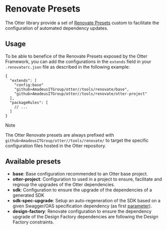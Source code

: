 # Renovate Presets

The Otter library provide a set of [Renovate Presets](https://docs.renovatebot.com/config-presets/) custom to facilitate the configuration of automated dependency updates.

## Usage

To be able to benefice of the Renovate Presets exposed by the Otter Framework, you can add the configurations in the `extends` field in your `.renovaterc.json` file as described in the following example:

```json5
{
  "extends": [
    "config:base"
    "github>AmadeusITGroup/otter//tools/renovate/base",
    "github>AmadeusITGroup/otter//tools/renovate/otter-project"
  ],
  "packageRules": [
    // ...
  ]
}
```

> [!NOTE]
> The Otter Renovate presets are always prefixed with `github>AmadeusITGroup/otter//tools/renovate/` to target the specific configuration files hosted in the Otter repository.

## Available presets

- **base**: Base configuration recommended to an Otter base project.
- **otter-project**: Configuration to used in a project to ensure, facilitate and regroup the upgrades of the Otter dependencies.
- **sdk**: Configuration to ensure the upgrade of the dependencies of a generated SDK
- **sdk-spec-upgrade**: Setup an auto-regeneration of the SDK based on a given Swagger/OAS specification dependency (as first [parameter](https://docs.renovatebot.com/config-presets/#preset-parameters)).
- **design-factory**: Renovate configuration to ensure the dependency upgrade of the Design Factory dependencies are following the Design Factory constraints.
